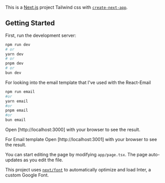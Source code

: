 This is a [Next.js](https://nextjs.org/) project Tailwind css with [`create-next-app`](https://github.com/vercel/next.js/tree/canary/packages/create-next-app).

## Getting Started

First, run the development server:

```bash
npm run dev
# or
yarn dev
# or
pnpm dev
# or
bun dev
```
For looking into the email template that I've used with the React-Email 
```bash
npm run email
#or
yarn email
#or
pnpm email
#or
bun email
```

Open [http://localhost:3000] with your browser to see the result.

For Email template Open [http://localhost:3001] with your browser to see the result.

You can start editing the page by modifying `app/page.tsx`. The page auto-updates as you edit the file.

This project uses [`next/font`](https://nextjs.org/docs/basic-features/font-optimization) to automatically optimize and load Inter, a custom Google Font.



